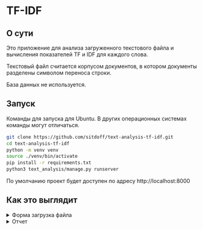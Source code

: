 # TF-IDF

## О сути

Это приложение для анализа загруженного текстового файла и вычисления показателей TF и IDF для каждого слова.

Текстовый файл считается корпусом документов, в котором документы разделены символом переноса строки.

База данных не используется.

## Запуск

Команды для запуска для Ubuntu. В других операционных системах команды могут отличаться.

```bash
git clone https://github.com/sitdoff/text-analysis-tf-idf.git
cd text-analysis-tf-idf
python -m venv venv
source ./venv/bin/activate
pip install -r requirements.txt
python3 text_analysis/manage.py runserver
```

По умолчанию проект будет доступен по адресу http://localhost:8000

## Как это выглядит

<details>
    <summary>Форма загрузка файла</summary>

![Иллюстрация к проекту](https://github.com/sitdoff/text-analysis-tf-idf/raw/main/images/2024-03-28_08-22.png)

</details>

<details>
    <summary>Отчет</summary>

![Иллюстрация к проекту](https://github.com/sitdoff/text-analysis-tf-idf/raw/main/images/2024-03-28_08-21.png)

</details>
